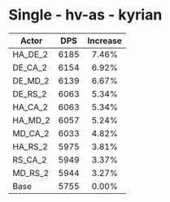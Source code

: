 # Single - hv-as - kyrian
| Actor | DPS | Increase |
|---|:---:|:---:|
|HA_DE_2|6185|7.46%|
|DE_CA_2|6154|6.92%|
|DE_MD_2|6139|6.67%|
|DE_RS_2|6063|5.34%|
|HA_CA_2|6063|5.34%|
|HA_MD_2|6057|5.24%|
|MD_CA_2|6033|4.82%|
|HA_RS_2|5975|3.81%|
|RS_CA_2|5949|3.37%|
|MD_RS_2|5944|3.27%|
|Base|5755|0.00%|
